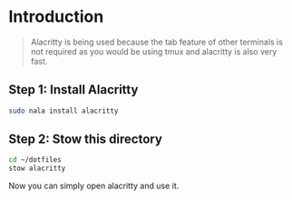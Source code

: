 # Introduction

> Alacritty is being used because the tab feature of other terminals is not required as you would be using tmux and alacritty is also very fast.

## Step 1: Install Alacritty

```bash
sudo nala install alacritty
```

## Step 2: Stow this directory

```bash
cd ~/dotfiles
stow alacritty
```

Now you can simply open alacritty and use it.

